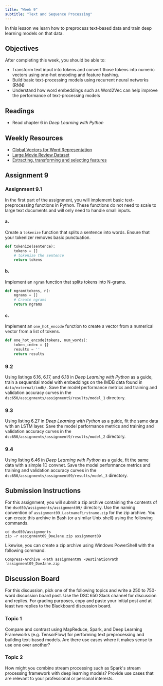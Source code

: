 ```yaml
---
title: "Week 9"
subtitle: "Text and Sequence Processing"
---
```


In this lesson we learn how to preprocess text-based data and train deep learning models on that data.  

## Objectives

After completing this week, you should be able to:

* Transform text input into tokens and convert those tokens into numeric vectors using one-hot encoding and feature hashing.
* Build basic text-processing models using recurrent neural networks (RNN)
* Understand how word embeddings such as Word2Vec can help improve the performance of text-processing models

## Readings

* Read chapter 6 in *Deep Learning with Python*

## Weekly Resources

* [Global Vectors for Word Representation][glove]
* [Large Movie Review Dataset][large-movie-dataset]
* [Extracting, transforming and selecting features][spark-ml-features]

## Assignment 9

### Assignment 9.1

In the first part of the assignment, you will implement basic text-preprocessing functions in Python.  These functions do not need to scale to large text documents and will only need to handle small inputs. 

#### a. 

Create a `tokenize` function that splits a sentence into words. Ensure that your tokenizer removes basic punctuation. 

```python
def tokenize(sentence):
    tokens = []
    # tokenize the sentence
    return tokens
````

#### b.  

Implement an `ngram` function that splits tokens into N-grams. 

```python
def ngram(tokens, n):
    ngrams = []
    # Create ngrams
    return ngrams
```

#### c.  

Implement an `one_hot_encode` function to create a vector from a numerical vector from a list of tokens. 

```python
def one_hot_encode(tokens, num_words):
    token_index = {}
    results = ''
    return results
```

### 9.2

Using listings 6.16, 6.17, and 6.18 in *Deep Learning with Python* as a guide, train a sequential model with embeddings on the IMDB data found in `data/external/imdb/`. Save the model performance metrics and training and validation accuracy curves in the `dsc650/assignments/assignment9/results/model_1` directory. 

### 9.3

Using listing 6.27 in *Deep Learning with Python* as a guide, fit the same data with an LSTM layer. Save the model performance metrics and training and validation accuracy curves in the `dsc650/assignments/assignment9/results/model_2` directory. 

### 9.4

Using listing 6.46 in *Deep Learning with Python* as a guide, fit the same data with a simple 1D convnet. Save the model performance metrics and training and validation accuracy curves in the `dsc650/assignments/assignment09/results/model_3` directory. 

## Submission Instructions

For this assignment, you will submit a zip archive containing the contents of the `dsc650/assignments/assignment09/` directory. Use the naming convention of `assignment09_LastnameFirstname.zip` for the zip archive. You can create this archive in Bash (or a similar Unix shell) using the following commands. 

```shell
cd dsc650/assignments
zip -r assignment09_DoeJane.zip assignment09
```

Likewise, you can create a zip archive using Windows PowerShell with the following command. 

```shell
Compress-Archive -Path assignment09 -DestinationPath 'assignment09_DoeJane.zip
```

## Discussion Board

For this discussion, pick one of the following topics and write a 250 to 750-word discussion board post. Use the DSC 650 Slack channel for discussion and replies.  For grading purposes, copy and paste your initial post and at least two replies to the Blackboard discussion board. 

### Topic 1

Compare and contrast using MapReduce, Spark, and Deep Learning Frameworks (e.g. TensorFlow) for performing text preprocessing and building text-based models. Are there use cases where it makes sense to use one over another? 

### Topic 2

How might you combine stream processing such as Spark's stream processing framework with deep learning models? Provide use cases that are relevant to your professional or personal interests. 


[glove]: https://nlp.stanford.edu/projects/glove/
[large-movie-dataset]: https://ai.stanford.edu/~amaas/data/sentiment/
[spark-ml-features]: http://spark.apache.org/docs/latest/ml-features.html 
